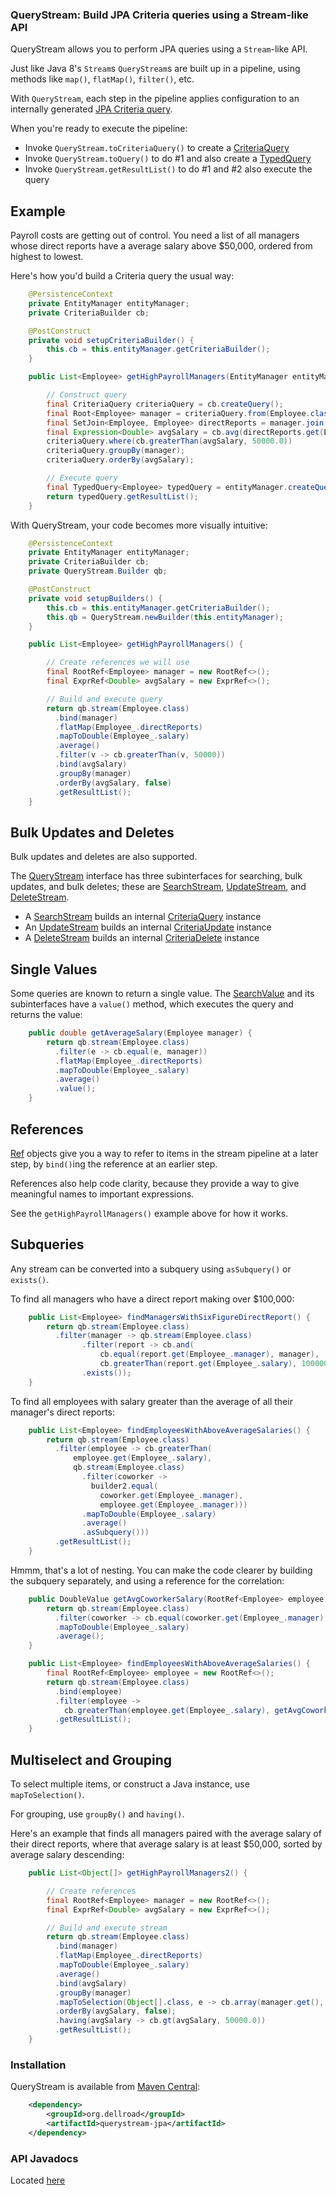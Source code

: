 ### QueryStream: Build JPA Criteria queries using a Stream-like API

QueryStream allows you to perform JPA queries using a `Stream`-like API.

Just like Java 8's `Stream`s `QueryStream`s are built up in a pipeline, using methods like `map()`, `flatMap()`, `filter()`, etc.

With `QueryStream`, each step in the pipeline applies configuration to an internally generated [JPA Criteria query](https://docs.oracle.com/javaee/7/api/?javax/persistence/criteria/package-summary.html).

When you're ready to execute the pipeline:

  * Invoke `QueryStream.toCriteriaQuery()` to create a [CriteriaQuery](https://docs.oracle.com/javaee/7/api/?javax/persistence/CriteriaQuery.html)
  * Invoke `QueryStream.toQuery()` to do #1 and also create a [TypedQuery](https://docs.oracle.com/javaee/7/api/?javax/persistence/TypedQuery.html)
  * Invoke `QueryStream.getResultList()` to do #1 and #2 also execute the query

## Example

Payroll costs are getting out of control. You need a list of all managers whose direct reports have a average salary above $50,000, ordered from highest to lowest.

Here's how you'd build a Criteria query the usual way:

```java
    @PersistenceContext
    private EntityManager entityManager;
    private CriteriaBuilder cb;

    @PostConstruct
    private void setupCriteriaBuilder() {
        this.cb = this.entityManager.getCriteriaBuilder();
    }

    public List<Employee> getHighPayrollManagers(EntityManager entityManager) {

        // Construct query
        final CriteriaQuery criteriaQuery = cb.createQuery();
        final Root<Employee> manager = criteriaQuery.from(Employee.class);
        final SetJoin<Employee, Employee> directReports = manager.join(Employee_.directReports);
        final Expression<Double> avgSalary = cb.avg(directReports.get(Employee_.salary));
        criteriaQuery.where(cb.greaterThan(avgSalary, 50000.0))
        criteriaQuery.groupBy(manager);
        criteriaQuery.orderBy(avgSalary);

        // Execute query
        final TypedQuery<Employee> typedQuery = entityManager.createQuery(criteriaQuery);
        return typedQuery.getResultList();
    }
```

With QueryStream, your code becomes more visually intuitive:

```java
    @PersistenceContext
    private EntityManager entityManager;
    private CriteriaBuilder cb;
    private QueryStream.Builder qb;

    @PostConstruct
    private void setupBuilders() {
        this.cb = this.entityManager.getCriteriaBuilder();
        this.qb = QueryStream.newBuilder(this.entityManager);
    }

    public List<Employee> getHighPayrollManagers() {

        // Create references we will use
        final RootRef<Employee> manager = new RootRef<>();
        final ExprRef<Double> avgSalary = new ExprRef<>();

        // Build and execute query
        return qb.stream(Employee.class)
          .bind(manager)
          .flatMap(Employee_.directReports)
          .mapToDouble(Employee_.salary)
          .average()
          .filter(v -> cb.greaterThan(v, 50000))
          .bind(avgSalary)
          .groupBy(manager)
          .orderBy(avgSalary, false)
          .getResultList();
    }
```

## Bulk Updates and Deletes

Bulk updates and deletes are also supported.

The [QueryStream](http://querystream.github.io/querystream/site/apidocs/index.html?org/dellroad/querystream/jpa/QueryStream) interface has three subinterfaces for searching, bulk updates, and bulk deletes; these are [SearchStream](http://querystream.github.io/querystream/site/apidocs/index.html?org/dellroad/querystream/jpa/SearchStream), [UpdateStream](http://querystream.github.io/querystream/site/apidocs/index.html?org/dellroad/querystream/jpa/UpdateStream), and [DeleteStream](http://querystream.github.io/querystream/site/apidocs/index.html?org/dellroad/querystream/jpa/DeleteStream).

 * A [SearchStream](http://querystream.github.io/querystream/site/apidocs/index.html?org/dellroad/querystream/jpa/SearchStream) builds an internal [CriteriaQuery](https://docs.oracle.com/javaee/7/api/?javax/persistence/CriteriaQuery.html) instance
 * An [UpdateStream](http://querystream.github.io/querystream/site/apidocs/index.html?org/dellroad/querystream/jpa/UpdateStream) builds an internal [CriteriaUpdate](https://docs.oracle.com/javaee/7/api/?javax/persistence/CriteriaUpdate.html) instance
 * A [DeleteStream](http://querystream.github.io/querystream/site/apidocs/index.html?org/dellroad/querystream/jpa/DeleteStream) builds an internal [CriteriaDelete](https://docs.oracle.com/javaee/7/api/?javax/persistence/CriteriaDelete.html) instance

## Single Values

Some queries are known to return a single value. The [SearchValue](http://querystream.github.io/querystream/site/apidocs/index.html?org/dellroad/querystream/jpa/SearchValue) and its subinterfaces have a `value()` method, which executes the query and returns the value:

```java
    public double getAverageSalary(Employee manager) {
        return qb.stream(Employee.class)
          .filter(e -> cb.equal(e, manager))
          .flatMap(Employee_.directReports)
          .mapToDouble(Employee_.salary)
          .average()
          .value();
    }
```

## References

[Ref](http://querystream.github.io/querystream/site/apidocs/index.html?org/dellroad/querystream/jpa/Ref) objects give you a way to refer to items in the stream pipeline at a later step, by `bind()`ing the reference at an earlier step.

References also help code clarity, because they provide a way to give meaningful names to important expressions.

See the `getHighPayrollManagers()` example above for how it works.

## Subqueries

Any stream can be converted into a subquery using `asSubquery()` or `exists()`.

To find all managers who have a direct report making over $100,000:

```java
    public List<Employee> findManagersWithSixFigureDirectReport() {
        return qb.stream(Employee.class)
          .filter(manager -> qb.stream(Employee.class)
                .filter(report -> cb.and(
                    cb.equal(report.get(Employee_.manager), manager),
                    cb.greaterThan(report.get(Employee_.salary), 100000.0)))
                .exists());
    }
```

To find all employees with salary greater than the average of all their manager's direct reports:

```java
    public List<Employee> findEmployeesWithAboveAverageSalaries() {
        return qb.stream(Employee.class)
          .filter(employee -> cb.greaterThan(
              employee.get(Employee_.salary),
              qb.stream(Employee.class)
                .filter(coworker ->
                  builder2.equal(
                    coworker.get(Employee_.manager),
                    employee.get(Employee_.manager)))
                .mapToDouble(Employee_.salary)
                .average()
                .asSubquery()))
          .getResultList();
    }
```

Hmmm, that's a lot of nesting. You can make the code clearer by building the subquery separately, and using a reference for the correlation:

```java
    public DoubleValue getAvgCoworkerSalary(RootRef<Employee> employee) {
        return qb.stream(Employee.class)
          .filter(coworker -> cb.equal(coworker.get(Employee_.manager), employee.get().get(Employee_.manager)))
          .mapToDouble(Employee_.salary)
          .average();
    }

    public List<Employee> findEmployeesWithAboveAverageSalaries() {
        final RootRef<Employee> employee = new RootRef<>();
        return qb.stream(Employee.class)
          .bind(employee)
          .filter(employee ->
            cb.greaterThan(employee.get(Employee_.salary), getAvgCoworkerSalary(employee).asSubquery()))
          .getResultList();
    }
```

## Multiselect and Grouping

To select multiple items, or construct a Java instance, use `mapToSelection()`.

For grouping, use `groupBy()` and `having()`.

Here's an example that finds all managers paired with the average salary of their direct reports, where that average salary is at least $50,000, sorted by average salary descending:

```java
    public List<Object[]> getHighPayrollManagers2() {

        // Create references
        final RootRef<Employee> manager = new RootRef<>();
        final ExprRef<Double> avgSalary = new ExprRef<>();

        // Build and execute stream
        return qb.stream(Employee.class)
          .bind(manager)
          .flatMap(Employee_.directReports)
          .mapToDouble(Employee_.salary)
          .average()
          .bind(avgSalary)
          .groupBy(manager)
          .mapToSelection(Object[].class, e -> cb.array(manager.get(), avgSalary.get()))
          .orderBy(avgSalary, false);
          .having(avgSalary -> cb.gt(avgSalary, 50000.0))
          .getResultList();
    }
```

### Installation

QueryStream is available from [Maven Central](http://search.maven.org/#search|ga|1|a%3Aquerystream-jpa):

```xml
    <dependency>
        <groupId>org.dellroad</groupId>
        <artifactId>querystream-jpa</artifactId>
    </dependency>
```

### API Javadocs

Located [here](https://querystream.github.io/querystream/site/apidocs/index.html?org/dellroad/querystream/jpa/QueryStream.Builder.html)

